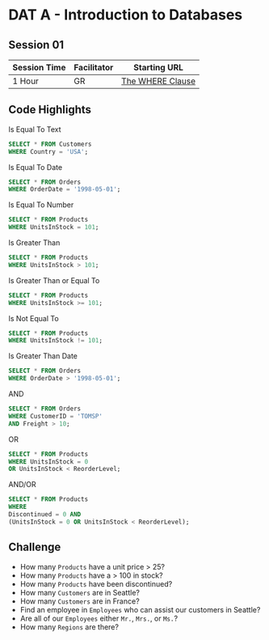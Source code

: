 # DAT A - Introduction to Databases
## Session 01


|Session Time|Facilitator|Starting URL                                                          |
|------------|-----------|----------------------------------------------------------------------|
|1 Hour      |GR         |[The WHERE Clause](https://www.w3schools.com/sql/sql_where.asp)     |

## Code Highlights
Is Equal To Text
```sql
SELECT * FROM Customers
WHERE Country = 'USA';
```

Is Equal To Date
```sql
SELECT * FROM Orders
WHERE OrderDate = '1998-05-01';
```

Is Equal To Number
```sql
SELECT * FROM Products
WHERE UnitsInStock = 101;
```

Is Greater Than
```sql
SELECT * FROM Products
WHERE UnitsInStock > 101;
```

Is Greater Than or Equal To
```sql
SELECT * FROM Products
WHERE UnitsInStock >= 101;
```

Is Not Equal To
```sql
SELECT * FROM Products
WHERE UnitsInStock != 101;
```

Is Greater Than Date
```sql
SELECT * FROM Orders
WHERE OrderDate > '1998-05-01';
```

AND
```sql
SELECT * FROM Orders
WHERE CustomerID = 'TOMSP'
AND Freight > 10;
```

OR
```sql
SELECT * FROM Products
WHERE UnitsInStock = 0
OR UnitsInStock < ReorderLevel;
```

AND/OR
```sql
SELECT * FROM Products
WHERE 
Discontinued = 0 AND
(UnitsInStock = 0 OR UnitsInStock < ReorderLevel);
```

## Challenge
- How many ```Products``` have a unit price > 25?
- How many ```Products``` have a > 100 in stock?
- How many ```Products``` have been discontinued?
- How many ```Customers``` are in Seattle?
- How many ```Customers``` are in France?
- Find an employee in ```Employees``` who can assist our customers in Seattle?
- Are all of our ```Employees``` either ```Mr.```, ```Mrs.```, or ```Ms.```?
- How many ```Regions``` are there?
